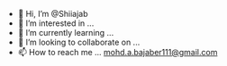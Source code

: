 - 👋 Hi, I’m @Shiiajab
- 👀 I’m interested in ...
- 🌱 I’m currently learning ...
- 💞️ I’m looking to collaborate on ...
- 📫 How to reach me ... mohd.a.bajaber111@gmail.com

<!---
Shiiajab/Shiiajab is a ✨ special ✨ repository because its `README.md` (this file) appears on your GitHub profile.
You can click the Preview link to take a look at your changes.
--->
